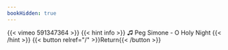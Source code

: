 ```yaml
---
bookHidden: true
---
```


{{< vimeo 591347364 >}}
{{< hint info >}}
♫ Peg Simone - O Holy Night
{{< /hint >}}
{{< button relref="/" >}}Return{{< /button >}}
